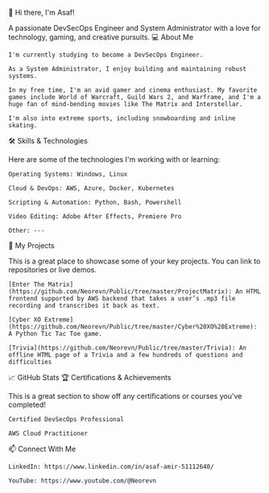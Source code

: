 👋 Hi there, I'm Asaf!

A passionate DevSecOps Engineer and System Administrator with a love for technology, gaming, and creative pursuits.
💻 About Me

    I'm currently studying to become a DevSecOps Engineer.

    As a System Administrator, I enjoy building and maintaining robust systems.

    In my free time, I'm an avid gamer and cinema enthusiast. My favorite games include World of Warcraft, Guild Wars 2, and Warframe, and I'm a huge fan of mind-bending movies like The Matrix and Interstellar.

    I'm also into extreme sports, including snowboarding and inline skating.

🛠️ Skills & Technologies

Here are some of the technologies I'm working with or learning:

    Operating Systems: Windows, Linux

    Cloud & DevOps: AWS, Azure, Docker, Kubernetes

    Scripting & Automation: Python, Bash, Powershell

    Video Editing: Adobe After Effects, Premiere Pro

    Other: ---

🚀 My Projects

This is a great place to showcase some of your key projects. You can link to repositories or live demos.

    [Enter The Matrix](https://github.com/Neorevn/Public/tree/master/ProjectMatrix): An HTML frontend supported by AWS backend that takes a user’s .mp3 file recording and transcribes it back as text.

    [Cyber XO Extreme](https://github.com/Neorevn/Public/tree/master/Cyber%20XO%20Extreme): A Python Tic Tac Toe game.

    [Trivia](https://github.com/Neorevn/Public/tree/master/Trivia): An offline HTML page of a Trivia and a few hundreds of questions and difficulties

📈 GitHub Stats
🏆 Certifications & Achievements

This is a great section to show off any certifications or courses you've completed!

    Certified DevSecOps Professional

    AWS Cloud Practitioner

📫 Connect With Me

    LinkedIn: https://www.linkedin.com/in/asaf-amir-51112640/

    YouTube: https://www.youtube.com/@Neorevn

